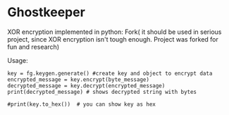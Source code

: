 # Ghostkeeper
XOR encryption implemented in python: Fork( it should be used in serious project, since XOR encryption isn't tough enough. Project was forked for fun and research)

Usage:
```
key = fg.keygen.generate() #create key and object to encrypt data
encrypted_message = key.encrypt(byte_message)
decrypted_message = key.decrypt(encrypted_message)
print(decrypted_message) # shows decrypted string with bytes

#print(key.to_hex())  # you can show key as hex
```
